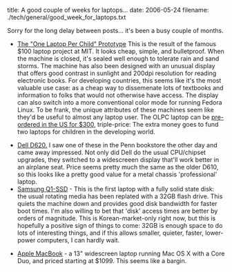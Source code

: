 title: A good couple of weeks for laptops...
date: 2006-05-24
filename: ./tech/general/good_week_for_laptops.txt

Sorry for the long delay between posts... it's been a busy couple of
months.

* <a href="http://en.wikipedia.org/wiki/OLPC">The "One Laptop Per Child" Prototype</a>
   This is the result of the famous $100 laptop project at MIT. It looks cheap, simple, and
   bulletproof. When the machine is closed, it's sealed well enough to tolerate rain and sand
   storms. The machine has also been designed with an unusual display that offers good contrast
   in sunlight and 200dpi resolution for reading electronic books. For developing countries,
   this seems like it's the most valuable use case: as a cheap way to dissemenate lots of
   textbooks and information to folks that would not otherwise have access. The display can
   also switch into a more conventional color mode for running Fedora Linux. To be frank, the
   unique attributes of these machines seem like they'd be useful to almost any laptop user.
   The OLPC laptop can be <a href="http://www.pledgebank.com/100laptop">pre-ordered in the US
   for $300</a>, triple-price: The extra money goes to fund two laptops for children in 
   the developing world.

* <a href="http://www.dell.com/content/products/features.aspx/latit_d620?c=us&cs=04&l=en&s=bsd">
     Dell D620.</a> I saw one of these in the Penn bookstore the other day and came away impressed.
     Not only did Dell do the usual CPU/chipset upgrades, they switched to a widescreeen
     display that'll work better in an airplane seat. Price seems pretty much the same as the
     older D610, so this looks like a pretty good value for a metal chassis 'professional' laptop.

* <a href="http://www.extremetech.com/article2/0,1558,1966644,00.asp?kc=ETRSS02129TX1K0000532">
   Samsung Q1-SSD</a> - This is the first laptop with a fully solid state disk: the usual rotating
   media has been replated with a 32GB flash drive. This quiets the machine down and provides
   good disk bandwidth for faster boot times. I'm also willing to bet that 'disk' access times
   are better by orders of magnitude. This is Korean-market-only right now, but this is hopefully
   a positive sign of things to come: 32GB is enough space to do lots of interesting things, and
   if this allows smaller, quieter, faster, lower-power computers, I can hardly wait.

* <a href="http://www.apple.com/macbook/">Apple MacBook</a> - a 13" widescreen laptop
    running Mac OS X with a Core Duo, and priced starting at $1099. This seems like a
    bargin.

